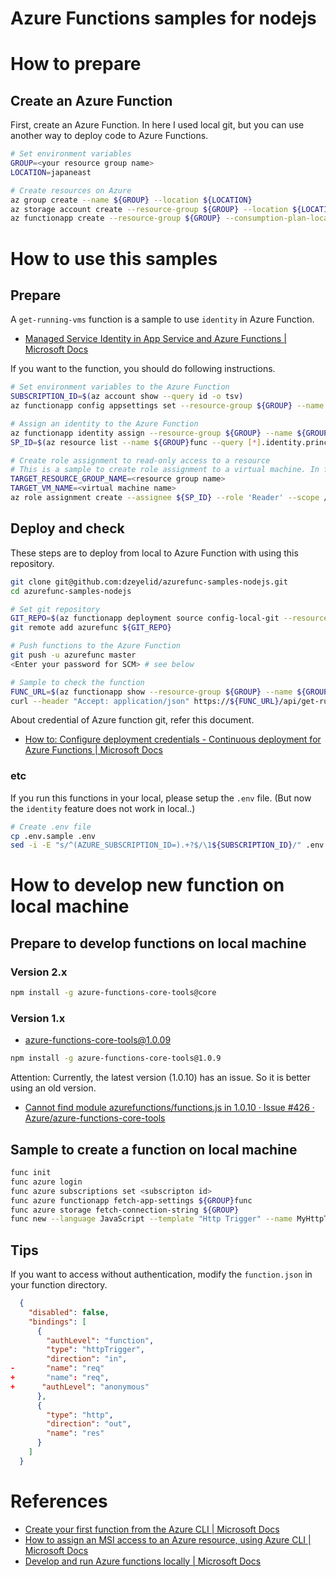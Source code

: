 
Azure Functions samples for nodejs
=====

How to prepare
====

Create an Azure Function
----

First, create an Azure Function. In here I used local git, but you can use another way to deploy code to Azure Functions.

```bash
# Set environment variables
GROUP=<your resource group name>
LOCATION=japaneast

# Create resources on Azure
az group create --name ${GROUP} --location ${LOCATION}
az storage account create --resource-group ${GROUP} --location ${LOCATION}  --name ${GROUP} --sku Standard_LRS
az functionapp create --resource-group ${GROUP} --consumption-plan-location ${LOCATION} --name ${GROUP}func --storage-account ${GROUP} --deployment-local-git
```

How to use this samples
====

Prepare
----

A `get-running-vms` function is a sample to use `identity` in Azure Function.

- [Managed Service Identity in App Service and Azure Functions | Microsoft Docs](https://docs.microsoft.com/en-us/azure/app-service/app-service-managed-service-identity)

If you want to the function, you should do following instructions.

```bash
# Set environment variables to the Azure Function
SUBSCRIPTION_ID=$(az account show --query id -o tsv)
az functionapp config appsettings set --resource-group ${GROUP} --name ${GROUP}func --settings AZURE_SUBSCRIPTION_ID=${SUBSCRIPTION_ID} FUNCTIONS_EXTENSION_VERSION=beta

# Assign an identity to the Azure Function
az functionapp identity assign --resource-group ${GROUP} --name ${GROUP}func
SP_ID=$(az resource list --name ${GROUP}func --query [*].identity.principalId --output tsv)

# Create role assignment to read-only access to a resource
# This is a sample to create role assignment to a virtual machine. In fact, please set your desiring resource's id.
TARGET_RESOURCE_GROUP_NAME=<resource group name>
TARGET_VM_NAME=<virtual machine name>
az role assignment create --assignee ${SP_ID} --role 'Reader' --scope /subscriptions/${SUBSCRIPTION_ID}/resourceGroups/${TARGET_RESOURCE_GROUP_NAME}/providers/Microsoft.Compute/virtualMachines/${TARGET_VM_NAME}
```

Deploy and check
---

These steps are to deploy from local to Azure Function with using this repository.

```bash
git clone git@github.com:dzeyelid/azurefunc-samples-nodejs.git
cd azurefunc-samples-nodejs

# Set git repository
GIT_REPO=$(az functionapp deployment source config-local-git --resource-group ${GROUP} --name ${GROUP}func --query url --output tsv)
git remote add azurefunc ${GIT_REPO}

# Push functions to the Azure Function
git push -u azurefunc master
<Enter your password for SCM> # see below

# Sample to check the function
FUNC_URL=$(az functionapp show --resource-group ${GROUP} --name ${GROUP}func --query hostNames[0] -o tsv)
curl --header "Accept: application/json" https://${FUNC_URL}/api/get-runnning-vms
```

About credential of Azure function git, refer this document.

- [How to: Configure deployment credentials - Continuous deployment for Azure Functions | Microsoft Docs](https://docs.microsoft.com/en-us/azure/azure-functions/functions-continuous-deployment#how-to-configure-deployment-credentials)

### etc

If you run this functions in your local, please setup the `.env` file. (But now the `identity` feature does not work in local..)

```bash
# Create .env file
cp .env.sample .env
sed -i -E "s/^(AZURE_SUBSCRIPTION_ID=).+?$/\1${SUBSCRIPTION_ID}/" .env
```

How to develop new function on local machine
====

Prepare to develop functions on local machine
----

### Version 2.x
```bash
npm install -g azure-functions-core-tools@core
```

### Version 1.x
- azure-functions-core-tools@1.0.09

```bash
npm install -g azure-functions-core-tools@1.0.9
```

Attention:
Currently, the latest version (1.0.10) has an issue. So it is better using an old version.
- [Cannot find module azurefunctions/functions.js in 1.0.10 · Issue #426 · Azure/azure-functions-core-tools](https://github.com/Azure/azure-functions-core-tools/issues/426)

Sample to create a function on local machine
----

```bash
func init
func azure login
func azure subscriptions set <subscripton id>
func azure functionapp fetch-app-settings ${GROUP}func
func azure storage fetch-connection-string ${GROUP}
func new --language JavaScript --template "Http Trigger" --name MyHttpTrigger
```

Tips
----
If you want to access without authentication, modify the `function.json` in your function directory.

```diff:function.json
  {
    "disabled": false,
    "bindings": [
      {
        "authLevel": "function",
        "type": "httpTrigger",
        "direction": "in",
-       "name": "req"
+       "name": "req",
+      "authLevel": "anonymous"
      },
      {
        "type": "http",
        "direction": "out",
        "name": "res"
      }
    ]
  }
```

References
====

- [Create your first function from the Azure CLI | Microsoft Docs](https://docs.microsoft.com/en-us/azure/azure-functions/functions-create-first-azure-function-azure-cli)
- [How to assign an MSI access to an Azure resource, using Azure CLI | Microsoft Docs](https://docs.microsoft.com/en-us/azure/active-directory/managed-service-identity/howto-assign-access-cli)
- [Develop and run Azure functions locally | Microsoft Docs](https://docs.microsoft.com/en-us/azure/azure-functions/functions-run-local)
